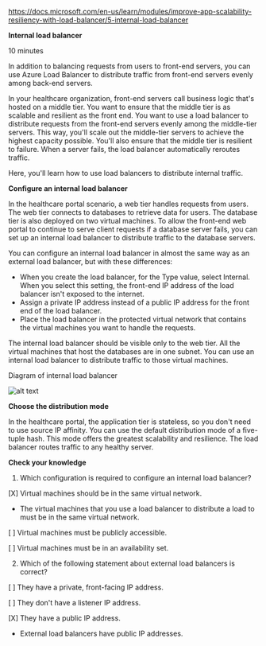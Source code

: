 
https://docs.microsoft.com/en-us/learn/modules/improve-app-scalability-resiliency-with-load-balancer/5-internal-load-balancer

**Internal load balancer**

10 minutes

In addition to balancing requests from users to front-end servers, you can use Azure Load Balancer to distribute traffic from front-end servers evenly among back-end servers.

In your healthcare organization, front-end servers call business logic that's hosted on a middle tier. You want to ensure that the middle tier is as scalable and resilient as the front end. You want to use a load balancer to distribute requests from the front-end servers evenly among the middle-tier servers. This way, you'll scale out the middle-tier servers to achieve the highest capacity possible. You'll also ensure that the middle tier is resilient to failure. When a server fails, the load balancer automatically reroutes traffic.

Here, you'll learn how to use load balancers to distribute internal traffic.


**Configure an internal load balancer**

In the healthcare portal scenario, a web tier handles requests from users. The web tier connects to databases to retrieve data for users. The database tier is also deployed on two virtual machines. To allow the front-end web portal to continue to serve client requests if a database server fails, you can set up an internal load balancer to distribute traffic to the database servers.

You can configure an internal load balancer in almost the same way as an external load balancer, but with these differences:
* When you create the load balancer, for the Type value, select Internal. When you select this setting, the front-end IP address of the load balancer isn't exposed to the internet.
* Assign a private IP address instead of a public IP address for the front end of the load balancer.
* Place the load balancer in the protected virtual network that contains the virtual machines you want to handle the requests.

The internal load balancer should be visible only to the web tier. All the virtual machines that host the databases are in one subnet. You can use an internal load balancer to distribute traffic to those virtual machines.

Diagram of internal load balancer

![alt text](https://docs.microsoft.com/en-us/learn/modules/improve-app-scalability-resiliency-with-load-balancer/media/5-internal-load-balancer.svg)


**Choose the distribution mode**

In the healthcare portal, the application tier is stateless, so you don't need to use source IP affinity. You can use the default distribution mode of a five-tuple hash. This mode offers the greatest scalability and resilience. The load balancer routes traffic to any healthy server.


**Check your knowledge**

1. Which configuration is required to configure an internal load balancer?

[X] Virtual machines should be in the same virtual network.
* The virtual machines that you use a load balancer to distribute a load to must be in the same virtual network.

[ ] Virtual machines must be publicly accessible.

[ ] Virtual machines must be in an availability set.

2. Which of the following statement about external load balancers is correct?

[ ] They have a private, front-facing IP address.

[ ] They don't have a listener IP address.

[X] They have a public IP address.
* External load balancers have public IP addresses.
